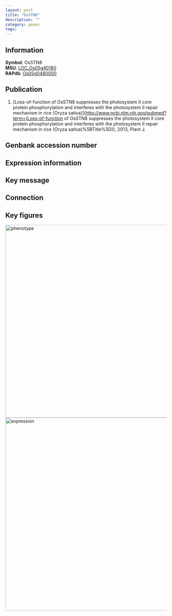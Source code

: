 ```yaml
---
layout: post
title: "OsSTN8"
description: ""
category: genes
tags: 
---
```


## Information
__Symbol__: OsSTN8  
__MSU__: [LOC_Os05g40180](http://rice.plantbiology.msu.edu/cgi-bin/ORF_infopage.cgi?orf=LOC_Os05g40180)  
__RAPdb__: [Os05g0480000](http://rapdb.dna.affrc.go.jp/viewer/gbrowse_details/irgsp1?name=Os05g0480000)  

## Publication
1. [Loss-of-function of OsSTN8 suppresses the photosystem II core protein phosphorylation and interferes with the photosystem II repair mechanism in rice (Oryza sativa)](http://www.ncbi.nlm.nih.gov/pubmed?term=(Loss-of-function of OsSTN8 suppresses the photosystem II core protein phosphorylation and interferes with the photosystem II repair mechanism in rice (Oryza sativa)%5BTitle%5D)), 2013, Plant J.

## Genbank accession number

## Expression information

## Key message

## Connection

## Key figures
<img src="http://ricencode.github.io/images/OsSTN8.pheno.png" alt="phenotype"  style="width: 600px;"/>

<img src="http://ricencode.github.io/images/OsSTN8.exp.png" alt="expression"  style="width: 600px;"/>


